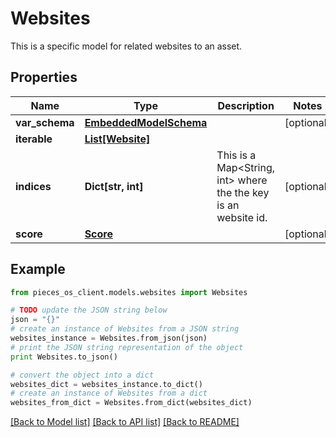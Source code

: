 # Websites

This is a specific model for related websites to an asset.

## Properties
Name | Type | Description | Notes
------------ | ------------- | ------------- | -------------
**var_schema** | [**EmbeddedModelSchema**](EmbeddedModelSchema.md) |  | [optional] 
**iterable** | [**List[Website]**](Website.md) |  | 
**indices** | **Dict[str, int]** | This is a Map&lt;String, int&gt; where the the key is an website id. | [optional] 
**score** | [**Score**](Score.md) |  | [optional] 

## Example

```python
from pieces_os_client.models.websites import Websites

# TODO update the JSON string below
json = "{}"
# create an instance of Websites from a JSON string
websites_instance = Websites.from_json(json)
# print the JSON string representation of the object
print Websites.to_json()

# convert the object into a dict
websites_dict = websites_instance.to_dict()
# create an instance of Websites from a dict
websites_from_dict = Websites.from_dict(websites_dict)
```
[[Back to Model list]](../README.md#documentation-for-models) [[Back to API list]](../README.md#documentation-for-api-endpoints) [[Back to README]](../README.md)


